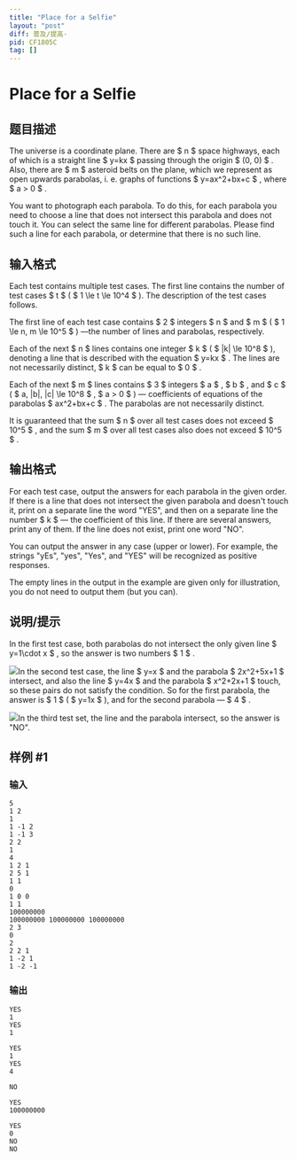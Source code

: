 ```yaml
---
title: "Place for a Selfie"
layout: "post"
diff: 普及/提高-
pid: CF1805C
tag: []
---
```


# Place for a Selfie

## 题目描述

The universe is a coordinate plane. There are $ n $ space highways, each of which is a straight line $ y=kx $ passing through the origin $ (0, 0) $ . Also, there are $ m $ asteroid belts on the plane, which we represent as open upwards parabolas, i. e. graphs of functions $ y=ax^2+bx+c $ , where $ a > 0 $ .

You want to photograph each parabola. To do this, for each parabola you need to choose a line that does not intersect this parabola and does not touch it. You can select the same line for different parabolas. Please find such a line for each parabola, or determine that there is no such line.

## 输入格式

Each test contains multiple test cases. The first line contains the number of test cases $ t $ ( $ 1 \le t \le 10^4 $ ). The description of the test cases follows.

The first line of each test case contains $ 2 $ integers $ n $ and $ m $ ( $ 1 \le n, m \le 10^5 $ ) —the number of lines and parabolas, respectively.

Each of the next $ n $ lines contains one integer $ k $ ( $ |k| \le 10^8 $ ), denoting a line that is described with the equation $ y=kx $ . The lines are not necessarily distinct, $ k $ can be equal to $ 0 $ .

Each of the next $ m $ lines contains $ 3 $ integers $ a $ , $ b $ , and $ c $ ( $ a, |b|, |c| \le 10^8 $ , $ a > 0 $ ) — coefficients of equations of the parabolas $ ax^2+bx+c $ . The parabolas are not necessarily distinct.

It is guaranteed that the sum $ n $ over all test cases does not exceed $ 10^5 $ , and the sum $ m $ over all test cases also does not exceed $ 10^5 $ .

## 输出格式

For each test case, output the answers for each parabola in the given order. If there is a line that does not intersect the given parabola and doesn't touch it, print on a separate line the word "YES", and then on a separate line the number $ k $ — the coefficient of this line. If there are several answers, print any of them. If the line does not exist, print one word "NO".

You can output the answer in any case (upper or lower). For example, the strings "yEs", "yes", "Yes", and "YES" will be recognized as positive responses.

The empty lines in the output in the example are given only for illustration, you do not need to output them (but you can).

## 说明/提示

In the first test case, both parabolas do not intersect the only given line $ y=1\cdot x $ , so the answer is two numbers $ 1 $ .

 ![](https://cdn.luogu.com.cn/upload/vjudge_pic/CF1805C/18de32de6fde4236646d351f878d2be05006f8bc.png)In the second test case, the line $ y=x $ and the parabola $ 2x^2+5x+1 $ intersect, and also the line $ y=4x $ and the parabola $ x^2+2x+1 $ touch, so these pairs do not satisfy the condition. So for the first parabola, the answer is $ 1 $ ( $ y=1x $ ), and for the second parabola — $ 4 $ .

 ![](https://cdn.luogu.com.cn/upload/vjudge_pic/CF1805C/58b8a5a9448e772cebadc5139da584db388c8262.png)In the third test set, the line and the parabola intersect, so the answer is "NO".

## 样例 #1

### 输入

```
5
1 2
1
1 -1 2
1 -1 3
2 2
1
4
1 2 1
2 5 1
1 1
0
1 0 0
1 1
100000000
100000000 100000000 100000000
2 3
0
2
2 2 1
1 -2 1
1 -2 -1
```

### 输出

```
YES
1
YES
1

YES
1
YES
4

NO

YES
100000000

YES
0
NO
NO
```


